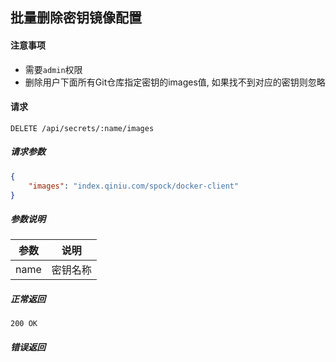 ## 批量删除密钥镜像配置

#### 注意事项

- 需要`admin`权限
- 删除用户下面所有Git仓库指定密钥的images值, 如果找不到对应的密钥则忽略

#### 请求

```
DELETE /api/secrets/:name/images
```

##### 请求参数

```json
{
    "images": "index.qiniu.com/spock/docker-client"
}
```

##### 参数说明

|参数|说明|
|---|---|
|name|密钥名称|

##### 正常返回

```
200 OK
```

##### 错误返回
